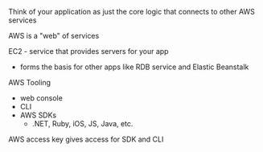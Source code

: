 Think of your application as just the core logic that connects to other AWS services

AWS is a "web" of services

EC2 - service that provides servers for your app
  - forms the basis for other apps like RDB service and Elastic Beanstalk

  AWS Tooling
  - web console
  - CLI 
  - AWS SDKs
    - .NET, Ruby, iOS, JS, Java, etc. 
  
AWS access key gives access for SDK and CLI